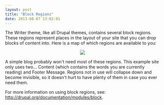 ```yaml
---
layout: post
title: "Block Regions"
date: 2013-08-07 13:02:01
---
```


The Writer theme, like all Drupal themes, contains several block regions. These regions represent places in the layout of your site that you can drop blocks of content into. Here is a map of which regions are available to you:

<p style="text-align: center">
  <img src="http://writer.bryanbraun.com/sites/default/files/writer-block-regions.png" />
</p>

A simple blog probably won't need most of these regions. This example site only uses two… Content (which contains the words you are currently reading) and Footer Message. Regions not in use will collapse down and become invisible, so it doesn't hurt to have plenty of them in case you ever need them.

For more information on using block regions, see: http://drupal.org/documentation/modules/block.